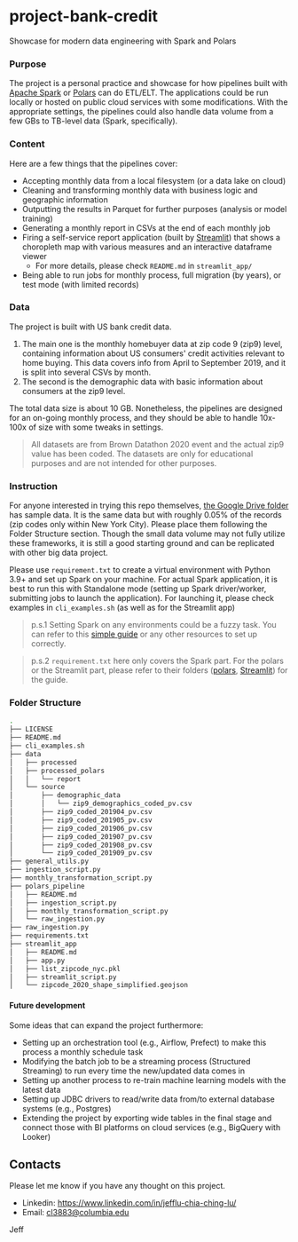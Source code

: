 # project-bank-credit
Showcase for modern data engineering with Spark and Polars

### Purpose
The project is a personal practice and showcase for how pipelines built with [Apache Spark](https://spark.apache.org/) or [Polars](https://www.pola.rs/) can do ETL/ELT. The applications could be run locally or hosted on public cloud services with some modifications. With the appropriate settings, the pipelines could also handle data volume from a few GBs to TB-level data (Spark, specifically). 

### Content
Here are a few things that the pipelines cover:
- Accepting monthly data from a local filesystem (or a data lake on cloud)
- Cleaning and transforming monthly data with business logic and geographic information 
- Outputting the results in Parquet for further purposes (analysis or model training)
- Generating a monthly report in CSVs at the end of each monthly job
- Firing a self-service report application (built by [Streamlit](https://streamlit.io/)) that shows a choropleth map with various measures and an interactive dataframe viewer
  - For more details, please check `README.md` in `streamlit_app/`
- Being able to run jobs for monthly process, full migration (by years), or test mode (with limited records)

### Data
The project is built with US bank credit data.
1.  The main one is the monthly homebuyer data at zip code 9 (zip9) level, containing information about US consumers' credit activities relevant to home buying. This data covers info from April to September 2019, and it is split into several CSVs by month.
2.  The second is the demographic data with basic information about consumers at the zip9 level.

The total data size is about 10 GB. Nonetheless, the pipelines are designed for an on-going monthly process, and they should be able to handle 10x-100x of size with some tweaks in settings.
> All datasets are from Brown Datathon 2020 event and the actual zip9 value has been coded. The datasets are only for educational purposes and are not intended for other purposes.   

### Instruction
For anyone interested in trying this repo themselves, [the Google Drive folder](https://drive.google.com/drive/u/0/folders/1D-DVKXOFfkN1QkwV8PZ2h83AL8wA6Rov) has sample data. It is the same data but with roughly 0.05% of the records (zip codes only within New York City). Please place them following the Folder Structure section. Though the small data volume may not fully utilize these frameworks, it is still a good starting ground and can be replicated with other big data project.

Please use `requirement.txt` to create a virtual environment with Python 3.9+ and set up Spark on your machine. For actual Spark application, it is best to run this with Standalone mode (setting up Spark driver/worker, submitting jobs to launch the application). For launching it, please check examples in `cli_examples.sh` (as well as for the Streamlit app)

> p.s.1 Setting Spark on any environments could be a fuzzy task. You can refer to this [simple guide](https://www.sundog-education.com/spark-python/) or any other resources to set up correctly.

> p.s.2 `requirement.txt` here only covers the Spark part. For the polars or the Streamlit part, please refer to their folders ([polars](https://github.com/HiIamJeff/project-bank-credit/tree/main/polars_pipeline), [Streamlit](https://github.com/HiIamJeff/project-bank-credit/tree/main/streamlit_app)) for the guide.


### Folder Structure
```bash
.
├── LICENSE
├── README.md
├── cli_examples.sh
├── data
│   ├── processed
│   ├── processed_polars
│   │   └── report
│   └── source
│       ├── demographic_data
│       │   └── zip9_demographics_coded_pv.csv
│       ├── zip9_coded_201904_pv.csv
│       ├── zip9_coded_201905_pv.csv
│       ├── zip9_coded_201906_pv.csv
│       ├── zip9_coded_201907_pv.csv
│       ├── zip9_coded_201908_pv.csv
│       └── zip9_coded_201909_pv.csv
├── general_utils.py
├── ingestion_script.py
├── monthly_transformation_script.py
├── polars_pipeline
│   ├── README.md
│   ├── ingestion_script.py
│   ├── monthly_transformation_script.py
│   └── raw_ingestion.py
├── raw_ingestion.py
├── requirements.txt
├── streamlit_app
│   ├── README.md
│   ├── app.py
│   ├── list_zipcode_nyc.pkl
│   ├── streamlit_script.py
│   └── zipcode_2020_shape_simplified.geojson
```

#### Future development
Some ideas that can expand the project furthermore:
- Setting up an orchestration tool (e.g., Airflow, Prefect) to make this process a monthly schedule task
- Modifying the batch job to be a streaming process (Structured Streaming) to run every time the new/updated data comes in
- Setting up another process to re-train machine learning models with the latest data
- Setting up JDBC drivers to read/write data from/to external database systems (e.g., Postgres)
- Extending the project by exporting wide tables in the final stage and connect those with BI platforms on cloud services (e.g., BigQuery with Looker)

## Contacts
Please let me know if you have any thought on this project.

- Linkedin: https://www.linkedin.com/in/jefflu-chia-ching-lu/
- Email: cl3883@columbia.edu

Jeff

